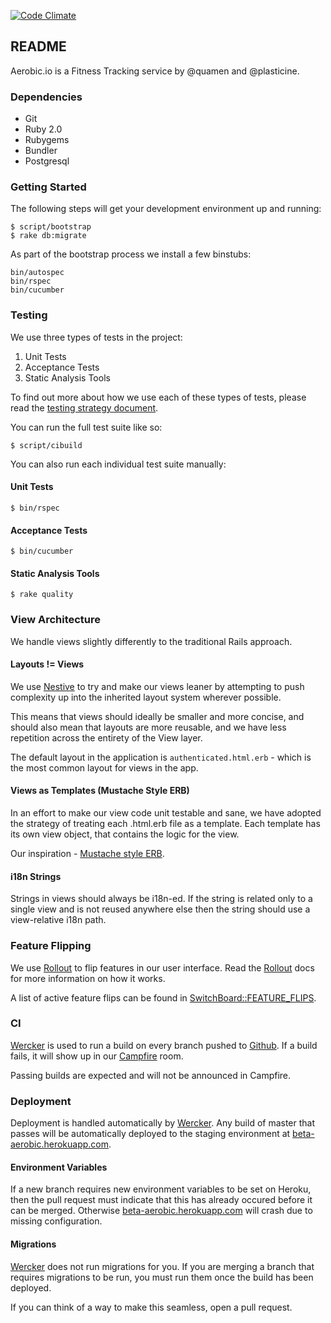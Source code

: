 [![Code Climate](https://codeclimate.com/repos/51ca61cc56b1023b06009574/badges/664073e19f2501b1fb61/gpa.png)](https://codeclimate.com/repos/51ca61cc56b1023b06009574/feed)

## README

Aerobic.io is a Fitness Tracking service by @quamen and @plasticine.

### Dependencies

* Git
* Ruby 2.0
* Rubygems
* Bundler
* Postgresql

### Getting Started

The following steps will get your development environment up and running:

    $ script/bootstrap
    $ rake db:migrate

As part of the bootstrap process we install a few binstubs:

    bin/autospec
    bin/rspec
    bin/cucumber

### Testing

We use three types of tests in the project:

1. Unit Tests
2. Acceptance Tests
3. Static Analysis Tools

To find out more about how we use each of these types of tests, please read
the [testing strategy document](https://github.com/quamen/aerobic.io/blob/master/doc/testing_strategy.markdown).

You can run the full test suite like so:

    $ script/cibuild

You can also run each individual test suite manually:

#### Unit Tests

    $ bin/rspec

#### Acceptance Tests

    $ bin/cucumber

#### Static Analysis Tools

    $ rake quality

### View Architecture

We handle views slightly differently to the traditional Rails approach.

#### Layouts != Views

We use [Nestive](https://github.com/rwz/nestive) to try and make our views leaner by attempting to push complexity up into the inherited layout system wherever possible.

This means that views should ideally be smaller and more concise, and should also mean that layouts are more reusable, and we have less repetition across the entirety of the View layer.

The default layout in the application is `authenticated.html.erb` - which is the most common layout for views in the app.

#### Views as Templates (Mustache Style ERB)

In an effort to make our view code unit testable and sane, we have adopted the
strategy of treating each .html.erb file as a template. Each template has its
own view object, that contains the logic for the view.

Our inspiration - [Mustache style ERB](http://warpspire.com/posts/mustache-style-erb/).

#### i18n Strings

Strings in views should always be i18n-ed. If the string is related only to a single view and is not reused anywhere else then the string should use a view-relative i18n path.

### Feature Flipping

We use [Rollout](https://github.com/bitlove/rollout) to flip features in our
user interface. Read the [Rollout](https://github.com/bitlove/rollout) docs
for more information on how it works.

A list of active feature flips can be found in [SwitchBoard::FEATURE_FLIPS](https://github.com/quamen/aerobic.io/blob/master/lib/switch_board.rb#L16).

### CI

[Wercker](http://wercker.com) is used to run a build on every branch pushed
to [Github](http://github.com). If a build fails, it will show up in our
[Campfire](https://aerobicio.campfirenow.com/room/541059/) room.

Passing builds are expected and will not be announced in Campfire.

### Deployment

Deployment is handled automatically by [Wercker](http://wercker.com). Any build
of master that passes will be automatically deployed to the staging environment
at [beta-aerobic.herokuapp.com](http://beta-aerobic.herokuapp.com).

#### Environment Variables

If a new branch requires new environment variables to be set on Heroku, then
the pull request must indicate that this has already occured before it can be
merged. Otherwise [beta-aerobic.herokuapp.com](http://beta-aerobic.herokuapp.com)
will crash due to missing configuration.

#### Migrations

[Wercker](http://wercker.com) does not run migrations for you. If you are merging
a branch that requires migrations to be run, you must run them once the build
has been deployed.

If you can think of a way to make this seamless, open a pull request.

